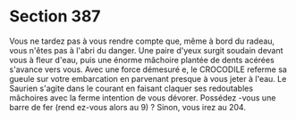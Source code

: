 # Section 387

Vous ne tardez pas à vous rendre compte que, même à bord du
radeau, vous n'êtes pas à l'abri du danger. Une paire d'yeux surgit
soudain devant vous à fleur d'eau, puis une énorme mâchoire
plantée de dents acérées s'avance vers vous. Avec une force
démesuré e, le CROCODILE referme sa gueule sur votre
embarcation en parvenant presque à vous jeter à l'eau. Le Saurien
s'agite dans le courant en faisant claquer ses redoutables mâchoires
avec la ferme intention de vous dévorer. Possédez -vous une barre
de fer (rend ez-vous alors au  9) ? Sinon, vous irez au  204.